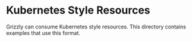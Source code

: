 # Kubernetes Style Resources

Grizzly can consume Kubernetes style resources. This directory contains
examples that use this format.